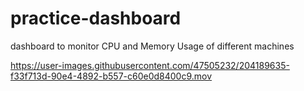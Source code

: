 # practice-dashboard
dashboard to monitor CPU and Memory Usage of different machines


https://user-images.githubusercontent.com/47505232/204189635-f33f713d-90e4-4892-b557-c60e0d8400c9.mov


